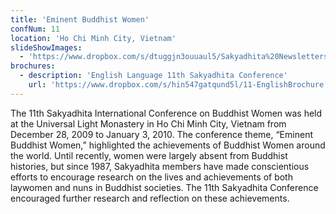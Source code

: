 ```yaml
---
title: 'Eminent Buddhist Women'
confNum: 11
location: 'Ho Chi Minh City, Vietnam'
slideShowImages:
  - 'https://www.dropbox.com/s/dtuggjn3ouuaul5/Sakyadhita%20Newsletters.jpeg?raw=1'
brochures:
  - description: 'English Language 11th Sakyadhita Conference'
    url: 'https://www.dropbox.com/s/hin547gatqund5l/11-EnglishBrochure.pdf?raw=1'
---
```


The 11th Sakyadhita International Conference on Buddhist Women was held at the Universal Light Monastery in Ho Chi Minh City, Vietnam from December 28, 2009 to January 3, 2010. The conference theme, “Eminent Buddhist Women,” highlighted the achievements of Buddhist Women around the world. Until recently, women were largely absent from Buddhist histories, but since 1987, Sakyadhita members have made conscientious efforts to encourage research on the lives and achievements of both laywomen and nuns in Buddhist societies. The 11th Sakyadhita Conference encouraged further research and reflection on these achievements.

